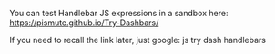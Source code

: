 You can test Handlebar JS expressions in a sandbox here:
https://pismute.github.io/Try-Dashbars/

If you need to recall the link later, just google: js try dash handlebars